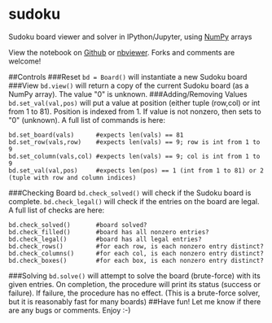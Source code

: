 # sudoku
Sudoku board viewer and solver in IPython/Jupyter, using [NumPy](http://www.numpy.org/) arrays

View the notebook on [Github](https://github.com/marwahaha/sudoku/blob/master/solver.ipynb) or [nbviewer](http://nbviewer.ipython.org/github/marwahaha/sudoku/blob/master/solver.ipynb).
Forks and comments are welcome!

##Controls
###Reset
```bd = Board()``` will instantiate a new Sudoku board
###View
```bd.view()``` will return a copy of the current Sudoku board (as a NumPy array). The value "0" is unknown.
###Adding/Removing Values
```bd.set_val(val,pos)``` will put a value at position (either tuple (row,col) or int from 1 to 81). Position is indexed from 1. If value is not nonzero, then sets to "0" (unknown). A full list of commands is here:
```
bd.set_board(vals)      #expects len(vals) == 81
bd.set_row(vals,row)    #expects len(vals) == 9; row is int from 1 to 9
bd.set_column(vals,col) #expects len(vals) == 9; col is int from 1 to 9
bd.set_val(val,pos)     #expects len(pos) == 1 (int from 1 to 81) or 2 (tuple with row and column indices)
```
###Checking Board
```bd.check_solved()``` will check if the Sudoku board is complete. ```bd.check_legal()``` will check if the entries on the board are legal. A full list of checks are here:
```
bd.check_solved()       #board solved?
bd.check_filled()       #board has all nonzero entries?
bd.check_legal()        #board has all legal entries?
bd.check_rows()         #for each row, is each nonzero entry distinct?
bd.check_columns()      #for each col, is each nonzero entry distinct?
bd.check_boxes()        #for each box, is each nonzero entry distinct?
```
###Solving
```bd.solve()``` will attempt to solve the board (brute-force) with its given entries. On completion, the procedure will print its status (success or failure). If failure, the procedure has no effect. (This is a brute-force solver, but it is reasonably fast for many boards)
##Have fun!
Let me know if there are any bugs or comments. Enjoy :-)
